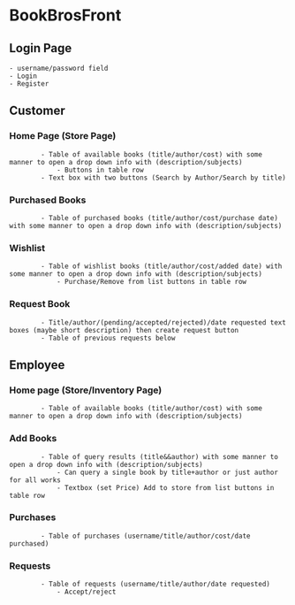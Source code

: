 # BookBrosFront

## Login Page
	- username/password field
	- Login
	- Register

## Customer
  ### Home Page (Store Page)
			- Table of available books (title/author/cost) with some manner to open a drop down info with (description/subjects)
				- Buttons in table row
			- Text box with two buttons (Search by Author/Search by title)
  ### Purchased Books
			- Table of purchased books (title/author/cost/purchase date) with some manner to open a drop down info with (description/subjects)
  ### Wishlist
			- Table of wishlist books (title/author/cost/added date) with some manner to open a drop down info with (description/subjects)
				- Purchase/Remove from list buttons in table row
  ### Request Book
			- Title/author/(pending/accepted/rejected)/date requested text boxes (maybe short description) then create request button
			- Table of previous requests below



## Employee
  ### Home page (Store/Inventory Page)
			- Table of available books (title/author/cost) with some manner to open a drop down info with (description/subjects)
  ### Add Books
			- Table of query results (title&&author) with some manner to open a drop down info with (description/subjects)
				- Can query a single book by title+author or just author for all works
				- Textbox (set Price) Add to store from list buttons in table row
  ### Purchases
			- Table of purchases (username/title/author/cost/date purchased)
  ### Requests
			- Table of requests (username/title/author/date requested)
				- Accept/reject
